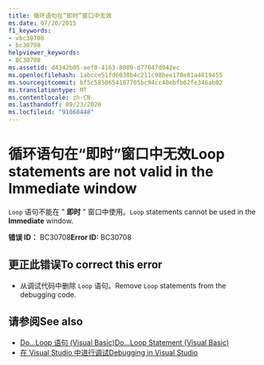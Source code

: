 ```yaml
---
title: 循环语句在“即时”窗口中无效
ms.date: 07/20/2015
f1_keywords:
- vbc30708
- bc30708
helpviewer_keywords:
- BC30708
ms.assetid: d4342b05-aef8-4163-8009-d77047d942ec
ms.openlocfilehash: 1abcce51fd6038b4c211c98bee170e81a4819455
ms.sourcegitcommit: bf5c5850654187705bc94cc40ebfb62fe346ab02
ms.translationtype: MT
ms.contentlocale: zh-CN
ms.lasthandoff: 09/23/2020
ms.locfileid: "91068448"
---
```

# <a name="loop-statements-are-not-valid-in-the-immediate-window"></a><span data-ttu-id="67035-102">循环语句在“即时”窗口中无效</span><span class="sxs-lookup"><span data-stu-id="67035-102">Loop statements are not valid in the Immediate window</span></span>

<span data-ttu-id="67035-103">`Loop` 语句不能在 " **即时** " 窗口中使用。</span><span class="sxs-lookup"><span data-stu-id="67035-103">`Loop` statements cannot be used in the **Immediate** window.</span></span>  
  
 <span data-ttu-id="67035-104">**错误 ID：** BC30708</span><span class="sxs-lookup"><span data-stu-id="67035-104">**Error ID:** BC30708</span></span>  
  
## <a name="to-correct-this-error"></a><span data-ttu-id="67035-105">更正此错误</span><span class="sxs-lookup"><span data-stu-id="67035-105">To correct this error</span></span>  
  
- <span data-ttu-id="67035-106">从调试代码中删除 `Loop` 语句。</span><span class="sxs-lookup"><span data-stu-id="67035-106">Remove `Loop` statements from the debugging code.</span></span>  
  
## <a name="see-also"></a><span data-ttu-id="67035-107">请参阅</span><span class="sxs-lookup"><span data-stu-id="67035-107">See also</span></span>

- [<span data-ttu-id="67035-108">Do...Loop 语句 (Visual Basic)</span><span class="sxs-lookup"><span data-stu-id="67035-108">Do...Loop Statement (Visual Basic)</span></span>](../language-reference/statements/do-loop-statement.md)
- [<span data-ttu-id="67035-109">在 Visual Studio 中进行调试</span><span class="sxs-lookup"><span data-stu-id="67035-109">Debugging in Visual Studio</span></span>](/visualstudio/debugger/debugger-feature-tour)
